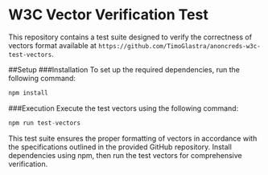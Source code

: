 # W3C Vector Verification Test
This repository contains a test suite designed to verify the correctness of vectors format available at `https://github.com/TimoGlastra/anoncreds-w3c-test-vectors`.

##Setup
###Installation
To set up the required dependencies, run the following command:

```js
npm install
```

###Execution
Execute the test vectors using the following command:

```js
npm run test-vectors
```

This test suite ensures the proper formatting of vectors in accordance with the specifications outlined in the provided GitHub repository. Install dependencies using npm, then run the test vectors for comprehensive verification.